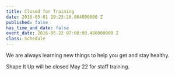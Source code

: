 ```yaml
---
title: Closed for Training
date: 2016-05-01 19:23:28.864000000 Z
published: false
has_time_and_date: false
event_date: 2016-05-22 07:00:00.486000000 Z
class: Schedule
---
```


We are always learning new things to help you get and stay healthy.

Shape It Up will be closed May 22 for staff training.